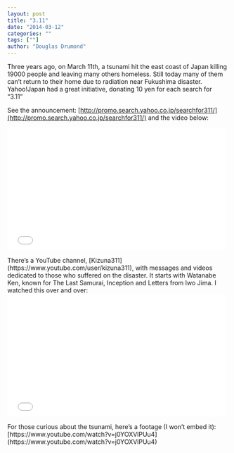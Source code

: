 ```yaml
---
layout: post
title: "3.11"
date: "2014-03-12"
categories: ""
tags: [""]
author: "Douglas Drumond"
---
```


Three years ago, on March 11th, a tsunami hit the east coast of Japan killing
19000 people and leaving many others homeless. Still today many of them can’t
return to their home due to radiation near Fukushima disaster. Yahoo!Japan had
a great initiative, donating 10 yen for each search for “3.11”

See the announcement:
[http://promo.search.yahoo.co.jp/searchfor311/](http://promo.search.yahoo.co.jp/searchfor311/)
and the video below:  
<iframe allowfullscreen="" frameborder="0" height="279" src="//www.youtube-nocookie.com/embed/46B1ukcXLb0?rel=0" width="496"></iframe>

<p>
There’s a YouTube channel, [Kizuna311](https://www.youtube.com/user/kizuna311),
with messages and videos dedicated to those who suffered on the disaster. It
starts with Watanabe Ken, known for The Last Samurai, Inception and Letters
from Iwo Jima. I watched this over and over:  
<iframe allowfullscreen="" frameborder="0" height="279" src="//www.youtube-nocookie.com/embed/hvFEffacY5g?rel=0" width="496"></iframe>

<p>
For those curious about the tsunami, here’s a footage (I won’t embed it):  
[https://www.youtube.com/watch?v=j0YOXVlPUu4](https://www.youtube.com/watch?v=j0YOXVlPUu4)
